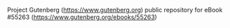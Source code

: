 Project Gutenberg (https://www.gutenberg.org) public repository for
eBook #55263 (https://www.gutenberg.org/ebooks/55263)
